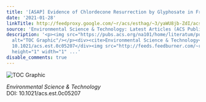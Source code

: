 ```yaml
---
title: '[ASAP] Evidence of Chlordecone Resurrection by Glyphosate in French West Indies'
date: '2021-01-28'
linkTitle: http://feedproxy.google.com/~r/acs/esthag/~3/yaWU8jb-ZdI/acs.est.0c05207
source: 'Environmental Science & Technology: Latest Articles (ACS Publications)'
description: '<p><img src="https://pubs.acs.org/na101/home/literatum/publisher/achs/journals/content/esthag/0/esthag.ahead-of-print/acs.est.0c05207/20210128/images/medium/es0c05207_0007.gif"
  alt="TOC Graphic"/></p><div><cite>Environmental Science & Technology</cite></div><div>DOI:
  10.1021/acs.est.0c05207</div><img src="http://feeds.feedburner.com/~r/acs/esthag/~4/yaWU8jb-ZdI"
  height="1" width="1" ...'
disable_comments: true
---
```

<p><img src="https://pubs.acs.org/na101/home/literatum/publisher/achs/journals/content/esthag/0/esthag.ahead-of-print/acs.est.0c05207/20210128/images/medium/es0c05207_0007.gif" alt="TOC Graphic"/></p><div><cite>Environmental Science & Technology</cite></div><div>DOI: 10.1021/acs.est.0c05207</div><img src="http://feeds.feedburner.com/~r/acs/esthag/~4/yaWU8jb-ZdI" height="1" width="1" ...